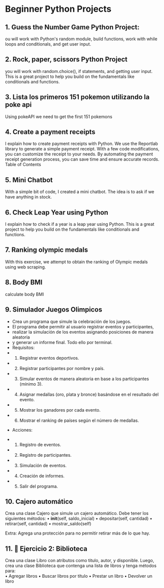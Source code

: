 # Beginner Python Projects

## 1. Guess the Number Game Python Project:  

ou will work with Python's random module, build functions, work with while loops and conditionals, and get user input.

## 2. Rock, paper, scissors Python Project  
you will work with random.choice(), if statements, and getting user input. This is a great project to help you build on the fundamentals like conditionals and functions.  

## 3. Lista los primeros 151 pokemon utilizando la poke api  
Using pokeAPI we need to get the first 151 pokemons  

## 4. Create a payment receipts  
I explain how to create payment receipts with Python. We use the Reportlab library to generate a simple payment receipt. With a few code modifications, you can customize the receipt to your needs. By automating the payment receipt generation process, you can save time and ensure accurate records.  
Table of Contents  

## 5. Mini Chatbot  
With a simple bit of code, I created a mini chatbot. The idea is to ask if we have anything in stock. 

## 6. Check Leap Year using Python  
I explain how to check if a year is a leap year using Python. This is a great project to help you build on the fundamentals like conditionals and functions.  

## 7. Ranking olympic medals  
With this exercise, we attempt to obtain the ranking of Olympic medals using web scraping.  

## 8. Body BMI  
calculate body BMI  

## 9. Simulador Juegos Olimpicos
 * Crea un programa que simule la celebración de los juegos.
 * El programa debe permitir al usuario registrar eventos y participantes,
 * realizar la simulación de los eventos asignando posiciones de manera aleatoria
 * y generar un informe final. Todo ello por terminal.
 * Requisitos:
 * 1. Registrar eventos deportivos.
 * 2. Registrar participantes por nombre y país.
 * 3. Simular eventos de manera aleatoria en base a los participantes (mínimo 3).
 * 4. Asignar medallas (oro, plata y bronce) basándose en el resultado del evento.
 * 5. Mostrar los ganadores por cada evento.
 * 6. Mostrar el ranking de países según el número de medallas.
 - Acciones:
 * 1. Registro de eventos.
 * 2. Registro de participantes.
 * 3. Simulación de eventos.
 * 4. Creación de informes.
 * 5. Salir del programa.

## 10. Cajero automático  
Crea una clase Cajero que simule un cajero automático. Debe tener los siguientes métodos:
	•	__init__(self, saldo_inicial)
	•	depositar(self, cantidad)
	•	retirar(self, cantidad)
	•	mostrar_saldo(self)

Extra: Agrega una protección para no permitir retirar más de lo que hay.  

## 11. 🔹 Ejercicio 2: Biblioteca  

Crea una clase Libro con atributos como titulo, autor, y disponible. Luego, crea una clase Biblioteca que contenga una lista de libros y tenga métodos para:  
	•	Agregar libros
	•	Buscar libros por título
	•	Prestar un libro
	•	Devolver un libro
